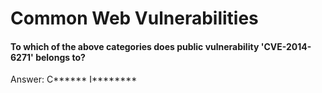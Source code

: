 # Common Web Vulnerabilities

#### To which of the above categories does public vulnerability 'CVE-2014-6271' belongs to?

Answer: C\*\*\*\*\*\* I\*\*\*\*\*\*\*\*
